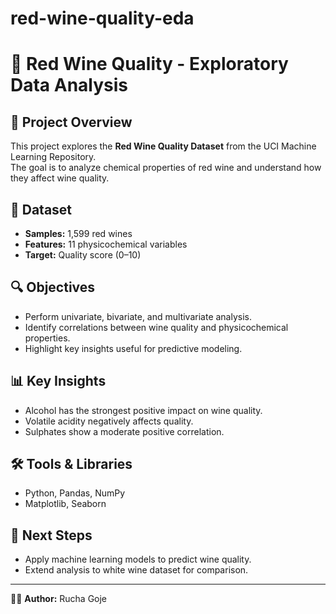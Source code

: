 # red-wine-quality-eda

# 🍷 Red Wine Quality - Exploratory Data Analysis

## 📌 Project Overview
This project explores the **Red Wine Quality Dataset** from the UCI Machine Learning Repository.  
The goal is to analyze chemical properties of red wine and understand how they affect wine quality.

## 📂 Dataset
- **Samples:** 1,599 red wines  
- **Features:** 11 physicochemical variables  
- **Target:** Quality score (0–10)

## 🔍 Objectives
- Perform univariate, bivariate, and multivariate analysis.
- Identify correlations between wine quality and physicochemical properties.
- Highlight key insights useful for predictive modeling.

## 📊 Key Insights
- Alcohol has the strongest positive impact on wine quality.  
- Volatile acidity negatively affects quality.  
- Sulphates show a moderate positive correlation.  

## 🛠️ Tools & Libraries
- Python, Pandas, NumPy  
- Matplotlib, Seaborn  

## 🚀 Next Steps
- Apply machine learning models to predict wine quality.  
- Extend analysis to white wine dataset for comparison.  

---
👩‍💻 **Author:** Rucha Goje  
